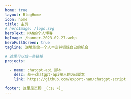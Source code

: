 ```yaml
---
home: true
layout: BlogHome
icon: home
title: 主页
# heroImage: /logo.svg
heroText: NAN的个人博客
bgImage: /banner-2023-02-27.webp
heroFullScreen: true
tagline: 逆境能给一个人丰富并锻炼自己的机会

# 这里可以放一些链接
projects:

  - name: chatgpt-api 脚本
    desc: 基于chatgpt-api接入的Dos脚本
    link: https://github.com/export-nan/chatgpt-script

footer: 这里是页脚 _(:з」∠)_
---
```


<!-- 这是一个博客主页的案例。

要使用此布局，你应该在页面前端设置 `layout: BlogHome` 和 `home: true`。

相关配置文档请见 [博客主页](https://theme-hope.vuejs.press/zh/guide/blog/home/)。 -->
